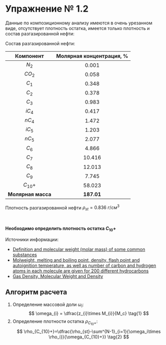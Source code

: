# Упражнение № 1.2
Данные по композиционному анализу имеются в очень урезанном виде, отсутствует плотность остатка, имеется только плотность и состав разгазированной нефти:

Состав разгазированной нефти:

|Компонент|Молярная концентрация, %|
|:-------:|:----------------------:|
|$N_2$|0.001|
|$CO_2$|0.058|
|$C_1$|0.348|
|$C_2$|0.378|
|$C_3$|0.983|
|$iC_4$|0.417|
|$nC_4$|1.472|
|$iC_5$|1.203|
|$nC_5$|2.077|
|$C_6$|4.866|
|$C_7$|10.416|
|$C_8$|12.013|
|$C_9$|7.745|
|$C_{10}+$|58.023|
|**Молярная масса**|**187.01**|

Плотность разгазированной нефти $\rho_{st}=0.836 \ г/см^3$

&nbsp;

**Необходимо определить плотность остатка $C_{10}+$**

Источники информации:

* [Definition and molecular weight (molar mass) of some common substances ](https://www.engineeringtoolbox.com/molecular-weight-gas-vapor-d_1156.html)
* [Molweight, melting and boiling point, density, flash point and autoignition temperature, as well as number of carbon and hydrogen atoms in each molecule are given for 200 different hydrocarbons ](https://www.engineeringtoolbox.com/hydrocarbon-boiling-melting-flash-autoignition-point-density-gravity-molweight-d_1966.html)
* [Gas Density, Molecular Weight and Density](http://www.teknopoli.com/PDF/Gas_Density_Table.pdf)

## Алгоритм расчета

1. Определение массовой доли $\omega_{i}$:
    $$
    \omega_{i} = \dfrac{z_{i}\times M_{i}}{M_c}
    \tag{1}
    $$
2. Определение плотности остатка $\rho_{C_{10}+}$:
    $$
    \rho_{C_{10}+}=\dfrac{\rho_{st}-\sum^{N-1}_{i=1}{\omega_i\times \rho_i}}{\omega_{C_{10}+}}
    \tag{2}
    $$
